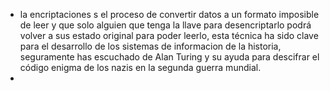 - la encriptaciones s el proceso de convertir datos a un formato imposible de leer y que solo alguien que tenga la llave para desencriptarlo podrá volver a sus estado original para poder leerlo, esta técnica ha sido clave para el desarrollo de los sistemas de informacion de la historia, seguramente has escuchado de Alan Turing y su ayuda para descifrar el código enigma de los nazis en la segunda guerra mundial.
-